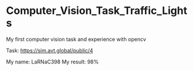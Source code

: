 # Computer_Vision_Task_Traffic_Lights
My first computer vision task and experience with opencv

Task:
https://sim.avt.global/public/4

My name: LaRNaC398
My result: 98%
